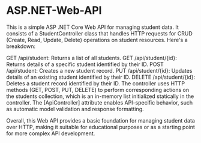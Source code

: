 # ASP.NET-Web-API
This is a simple ASP .NET Core Web API for managing student data. It consists of a StudentController class that handles HTTP requests for CRUD (Create, Read, Update, Delete) operations on student resources. Here's a breakdown:

GET /api/student: Returns a list of all students.
GET /api/student/{id}: Returns details of a specific student identified by their ID.
POST /api/student: Creates a new student record.
PUT /api/student/{id}: Updates details of an existing student identified by their ID.
DELETE /api/student/{id}: Deletes a student record identified by their ID.
The controller uses HTTP methods (GET, POST, PUT, DELETE) to perform corresponding actions on the students collection, which is an in-memory list initialized statically in the controller. The [ApiController] attribute enables API-specific behavior, such as automatic model validation and response formatting.

Overall, this Web API provides a basic foundation for managing student data over HTTP, making it suitable for educational purposes or as a starting point for more complex API development.
